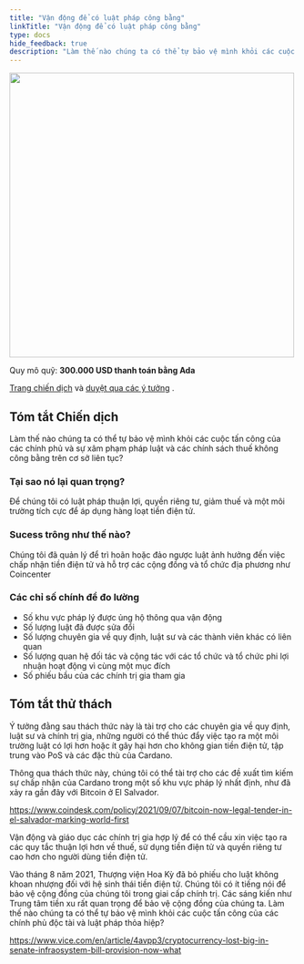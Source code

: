 ```yaml
---
title: "Vận động để có luật pháp công bằng"
linkTitle: "Vận động để có luật pháp công bằng"
type: docs
hide_feedback: true
description: "Làm thế nào chúng ta có thể tự bảo vệ mình khỏi các cuộc tấn công của các chính phủ và sự xâm phạm pháp luật và các chính sách thuế không công bằng trên cơ sở liên tục?"
---
```


<img src="https://cardano.ideascale.com/community-library/accounts/93/936143/Public/14-Lobbying-for-favorable-legislation-38d3c1.png" style="width:500px;height500px">

Quy mô quỹ: **300.000 USD thanh toán bằng Ada**

[Trang chiến dịch](https://cardano.ideascale.com/c/idea/381094) và [duyệt qua các ý tưởng](https://cardano.ideascale.com/c/campaigns/26446/stage/all/ideas/unspecified) .

## Tóm tắt Chiến dịch

Làm thế nào chúng ta có thể tự bảo vệ mình khỏi các cuộc tấn công của các chính phủ và sự xâm phạm pháp luật và các chính sách thuế không công bằng trên cơ sở liên tục?

### Tại sao nó lại quan trọng?

Để chúng tôi có luật pháp thuận lợi, quyền riêng tư, giảm thuế và một môi trường tích cực để áp dụng hàng loạt tiền điện tử.

### Sucess trông như thế nào?

Chúng tôi đã quản lý để trì hoãn hoặc đảo ngược luật ảnh hưởng đến việc chấp nhận tiền điện tử và hỗ trợ các cộng đồng và tổ chức địa phương như Coincenter

### Các chỉ số chính để đo lường

- Số khu vực pháp lý được ủng hộ thông qua vận động
- Số lượng luật đã được sửa đổi
- Số lượng chuyên gia về quy định, luật sư và các thành viên khác có liên quan
- Số lượng quan hệ đối tác và cộng tác với các tổ chức và tổ chức phi lợi nhuận hoạt động vì cùng một mục đích
- Số phiếu bầu của các chính trị gia tham gia

## Tóm tắt thử thách

Ý tưởng đằng sau thách thức này là tài trợ cho các chuyên gia về quy định, luật sư và chính trị gia, những người có thể thúc đẩy việc tạo ra một môi trường luật có lợi hơn hoặc ít gây hại hơn cho không gian tiền điện tử, tập trung vào PoS và các đặc thù của Cardano.

Thông qua thách thức này, chúng tôi có thể tài trợ cho các đề xuất tìm kiếm sự chấp nhận của Cardano trong một số khu vực pháp lý nhất định, như đã xảy ra gần đây với Bitcoin ở El Salvador.

https://www.coindesk.com/policy/2021/09/07/bitcoin-now-legal-tender-in-el-salvador-marking-world-first

Vận động và giáo dục các chính trị gia hợp lý để có thể cầu xin việc tạo ra các quy tắc thuận lợi hơn về thuế, sử dụng tiền điện tử và quyền riêng tư cao hơn cho người dùng tiền điện tử.

Vào tháng 8 năm 2021, Thượng viện Hoa Kỳ đã bỏ phiếu cho luật không khoan nhượng đối với hệ sinh thái tiền điện tử. Chúng tôi có ít tiếng nói để bảo vệ cộng đồng của chúng tôi trong giai cấp chính trị. Các sáng kiến như Trung tâm tiền xu rất quan trọng để bảo vệ cộng đồng của chúng ta. Làm thế nào chúng ta có thể tự bảo vệ mình khỏi các cuộc tấn công của các chính phủ độc tài và luật pháp thỏa hiệp?

https://www.vice.com/en/article/4avpp3/cryptocurrency-lost-big-in-senate-infraosystem-bill-provision-now-what
